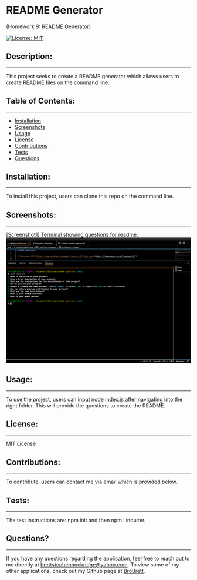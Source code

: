 # README Generator

(Homework 9: README Generator)

  [![License: MIT](https://img.shields.io/badge/License-MIT-blue.svg)](https://opensource.org/licenses/MIT)

  ## Description:
  ---
  This project seeks to create a README generator which allows users to create README files on the command line.


  ## Table of Contents:
  ---
  * [Installation](#installation)
  * [Screenshots](#Screenshots)
  * [Usage](#usage)
  * [License](#license)
  * [Contributions](#contributions)
  * [Tests](#tests)
  * [Questions](#questions)
  

  ## Installation:
  ---
  To install this project, users can clone this repo on the command line.


  ## Screenshots:
  ---
  [Screenshot1] Terminal showing questions for readme.
  <img src='./images/terminal-screenshot1.png'>

  
  ## Usage:
  ---
  To use the project, users can input node index.js after navigating into the right folder. This will provide the questions to create the README.


  ## License:
  ---
  MIT License


  ## Contributions:
  ---
  To contribute, users can contact me via email which is provided below.


  ## Tests:
  ---
  The test instructions are: npm init and then npm i inquirer.
  

  ## Questions?
  ---
  If you have any questions regarding the application, feel free to reach out to me directly at brettstephenhockridge@yahoo.com.
  To view some of my other applications, check out my Github page at [BroBrett](https://github.com/BroBrett).

